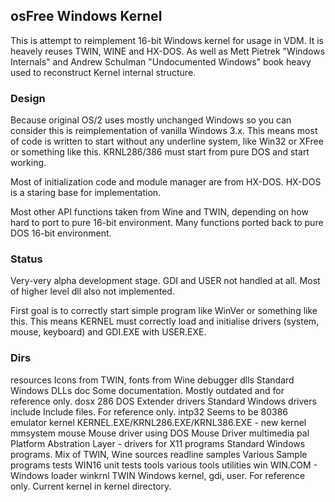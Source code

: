 ## osFree Windows Kernel

This is attempt to reimplement 16-bit Windows kernel for usage in VDM.
It is heavely reuses TWIN, WINE and HX-DOS. As well as Mett Pietrek
"Windows Internals" and Andrew Schulman "Undocumented Windows" book
heavy used to reconstruct Kernel internal structure.

### Design

Because original OS/2 uses mostly unchanged Windows so you can consider
this is reimplementation of vanilla Windows 3.x. This means most of
code is written to start without any underline system, like Win32 or
XFree or something like this. KRNL286/386 must start from pure DOS and
start working.

Most of initialization code and module manager are from HX-DOS. HX-DOS
is a staring base for implementation.

Most other API functions taken from Wine and TWIN, depending on how hard to
port to pure 16-bit environment. Many functions ported back to pure DOS 16-bit
environment.

### Status

Very-very alpha development stage. GDI and USER not handled at all. Most of higher
level dll also not implemented.

First goal is to correctly start simple program like WinVer or something like this.
This means KERNEL must correctly load and initialise drivers (system, mouse, keyboard)
and GDI.EXE with USER.EXE.

### Dirs


resources	Icons from TWIN, fonts from Wine
debugger
dlls		Standard Windows DLLs
doc			Some documentation. Mostly outdated and for reference only.
dosx		286 DOS Extender
drivers		Standard Windows drivers
include		Include files. For reference only.
intp32		Seems to be 80386 emulator
kernel		KERNEL.EXE/KRNL286.EXE/KRNL386.EXE - new kernel
mmsystem
mouse		Mouse driver using DOS Mouse Driver
multimedia
pal			Platform Abstration Layer - drivers for X11
programs	Standard Windows programs. Mix of TWIN, Wine sources
readline
samples		Various Sample programs
tests		WIN16 unit tests
tools		various tools
utilities
win			WIN.COM - Windows loader
winkrnl		TWIN Windows kernel, gdi, user. For reference only. Current kernel in kernel directory.

